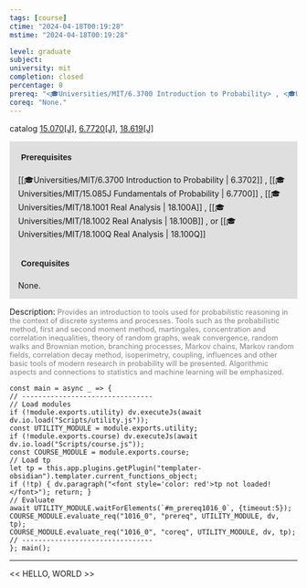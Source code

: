 ```yaml
---
tags: [course]
ctime: "2024-04-18T00:19:28"
mstime: "2024-04-18T00:19:28"

level: graduate
subject: 
university: mit
completion: closed
percentage: 0
prereq: "<🎓Universities/MIT/6.3700 Introduction to Probability> , <🎓Universities/MIT/15.085J Fundamentals of Probability> , <🎓Universities/MIT/18.1001 Real Analysis> , <🎓Universities/MIT/18.1002 Real Analysis> , or <🎓Universities/MIT/18.100Q Real Analysis>"
coreq: "None."
---
```


catalog [15.070[J]](http://student.mit.edu/catalog/m15a.html#15.070), [6.7720[J]](http://student.mit.edu/catalog/m6c.html#6.7720), [18.619[J]](http://student.mit.edu/catalog/m18b.html#18.619)

<span style="display: block; padding: 15px; background-color: rgb(100, 100, 100, 0.2);"><font id="m_prereq1016_0" style="display: block; font-family: Arial, sans-serif; font-weight: bold; padding: 5px">Prerequisites</font><br><span id="prereq1016_0">[[🎓Universities/MIT/6.3700 Introduction to Probability | 6.3702]] , [[🎓Universities/MIT/15.085J Fundamentals of Probability | 6.7700]] , [[🎓Universities/MIT/18.1001 Real Analysis | 18.100A]] , [[🎓Universities/MIT/18.1002 Real Analysis | 18.100B]] , or [[🎓Universities/MIT/18.100Q Real Analysis | 18.100Q]]</span></span>
<span style="display: block; padding: 15px; background-color: rgb(100, 100, 100, 0.2);"><font id="m_coreq1016_0" style="display: block; font-family: Arial, sans-serif; font-weight: bold; padding: 5px">Corequisites</font><br><span id="coreq1016_0">None.</span></span>

<font style="">Description:</font>
<font style="color: grey; font-size: 0.8rem;">Provides an introduction to tools used for probabilistic reasoning in the context of discrete systems and processes. Tools such as the probabilistic method, first and second moment method, martingales, concentration and correlation inequalities, theory of random graphs, weak convergence, random walks and Brownian motion, branching processes, Markov chains, Markov random fields, correlation decay method, isoperimetry, coupling, influences and other basic tools of modern research in probability will be presented. Algorithmic aspects and connections to statistics and machine learning will be emphasized.</font>

```dataviewjs
const main = async _ => {
// --------------------------------
// Load modules
if (!module.exports.utility) dv.executeJs(await dv.io.load("Scripts/utility.js"));
const UTILITY_MODULE = module.exports.utility;
if (!module.exports.course) dv.executeJs(await dv.io.load("Scripts/course.js"));
const COURSE_MODULE = module.exports.course;
// Load tp
let tp = this.app.plugins.getPlugin("templater-obsidian").templater.current_functions_object;
if (!tp) { dv.paragraph("<font style='color: red'>tp not loaded!</font>"); return; }
// Evaluate
await UTILITY_MODULE.waitForElements(`#m_prereq1016_0`, {timeout:5});
COURSE_MODULE.evaluate_req("1016_0", "prereq", UTILITY_MODULE, dv, tp);
COURSE_MODULE.evaluate_req("1016_0", "coreq", UTILITY_MODULE, dv, tp);
// --------------------------------
}; main();
```

---

<< HELLO, WORLD >>
